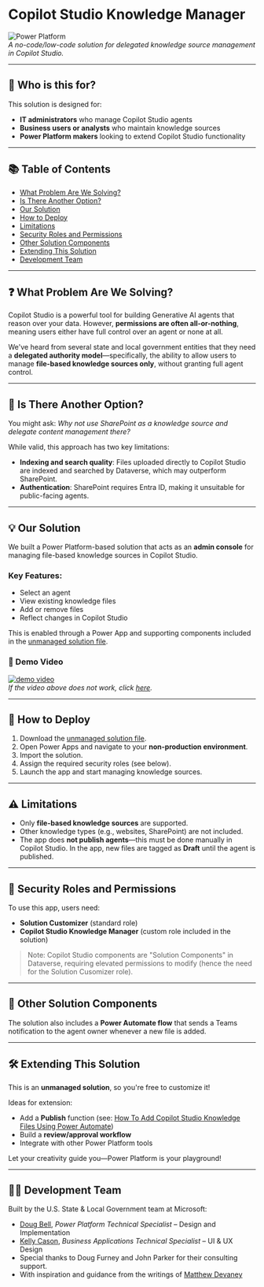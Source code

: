 # Copilot Studio Knowledge Manager

![Power Platform](https://img.shields.io/badge/Power%20Platform-Copilot%20Studio-blue)  
*A no-code/low-code solution for delegated knowledge source management in Copilot Studio.*

---

## 👥 Who is this for?

This solution is designed for:
- **IT administrators** who manage Copilot Studio agents
- **Business users or analysts** who maintain knowledge sources
- **Power Platform makers** looking to extend Copilot Studio functionality

---

## 📚 Table of Contents

- [What Problem Are We Solving?](#what-problem-are-we-solving)
- [Is There Another Option?](#is-there-another-option)
- [Our Solution](#our-solution)
- [How to Deploy](#how-to-deploy)
- [Limitations](#limitations)
- [Security Roles and Permissions](#security-roles-and-permissions)
- [Other Solution Components](#other-solution-components)
- [Extending This Solution](#extending-this-solution)
- [Development Team](#development-team)

---

## ❓ What Problem Are We Solving?

Copilot Studio is a powerful tool for building Generative AI agents that reason over your data. However, **permissions are often all-or-nothing**, meaning users either have full control over an agent or none at all.

We've heard from several state and local government entities that they need a **delegated authority model**—specifically, the ability to allow users to manage **file-based knowledge sources only**, without granting full agent control.

---

## 🔄 Is There Another Option?

You might ask: *Why not use SharePoint as a knowledge source and delegate content management there?*

While valid, this approach has two key limitations:
- **Indexing and search quality**: Files uploaded directly to Copilot Studio are indexed and searched by Dataverse, which may outperform SharePoint.
- **Authentication**: SharePoint requires Entra ID, making it unsuitable for public-facing agents.

---

## 💡 Our Solution

We built a Power Platform-based solution that acts as an **admin console** for managing file-based knowledge sources in Copilot Studio.

### Key Features:
- Select an agent
- View existing knowledge files
- Add or remove files
- Reflect changes in Copilot Studio

This is enabled through a Power App and supporting components included in the [unmanaged solution file](https://github.com/microsoft/SLG-Business-Applications/releases/download/41/CopilotStudioknowledgemanager_1_0_0_2.zip).

### 🎥 Demo Video

[![demo video](https://i.imgur.com/0SNuRNJ.png)](https://youtu.be/bEMVhDxTenE)  
*If the video above does not work, click [here](https://youtu.be/bEMVhDxTenE).*

---

## 🚀 How to Deploy

1. Download the [unmanaged solution file](https://github.com/microsoft/SLG-Business-Applications/releases/download/41/CopilotStudioknowledgemanager_1_0_0_2.zip).
2. Open Power Apps and navigate to your **non-production environment**.
3. Import the solution.
4. Assign the required security roles (see below).
5. Launch the app and start managing knowledge sources.

---

## ⚠️ Limitations

- Only **file-based knowledge sources** are supported.
- Other knowledge types (e.g., websites, SharePoint) are not included.
- The app does **not publish agents**—this must be done manually in Copilot Studio. In the app, new files are tagged as **Draft** until the agent is published.

---

## 🔐 Security Roles and Permissions

To use this app, users need:
- **Solution Customizer** (standard role)
- **Copilot Studio Knowledge Manager** (custom role included in the solution)

> Note: Copilot Studio components are "Solution Components" in Dataverse, requiring elevated permissions to modify (hence the need for the Solution Cusomizer role).

---

## 🧩 Other Solution Components

The solution also includes a **Power Automate flow** that sends a Teams notification to the agent owner whenever a new file is added.

---

## 🛠️ Extending This Solution

This is an **unmanaged solution**, so you're free to customize it!

Ideas for extension:
- Add a **Publish** function (see: [How To Add Copilot Studio Knowledge Files Using Power Automate](https://www.matthewdevaney.com/how-to-add-copilot-studio-knowledge-files-using-power-automate/#Publish-The-Copilot-Studio-Agent-Using-A-Bound-Action))
- Build a **review/approval workflow**
- Integrate with other Power Platform tools

Let your creativity guide you—Power Platform is your playground!

---

## 👨‍💻 Development Team

Built by the U.S. State & Local Government team at Microsoft:

- [Doug Bell](https://www.linkedin.com/in/doug-bell-56090341/), *Power Platform Technical Specialist* – Design and Implementation  
- [Kelly Cason](https://www.linkedin.com/in/kellycason/), *Business Applications Technical Specialist* – UI & UX Design  
- Special thanks to Doug Furney and John Parker for their consulting support.
- With inspiration and guidance from the writings of [Matthew Devaney](https://www.matthewdevaney.com/about/)

